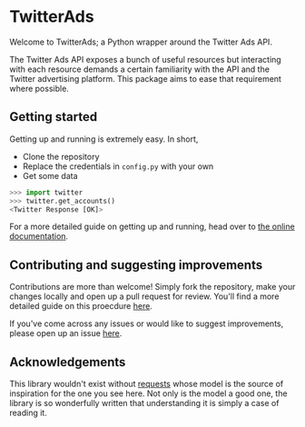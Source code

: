 # TwitterAds
Welcome to TwitterAds; a Python wrapper around the Twitter Ads API.

The Twitter Ads API exposes a bunch of useful resources but interacting with each resource demands a certain familiarity with the API and the Twitter advertising platform. This package aims to ease that requirement where possible.

## Getting started

Getting up and running is extremely easy. In short,
* Clone the repository
* Replace the credentials in `config.py` with your own
* Get some data
```python
>>> import twitter
>>> twitter.get_accounts()
<Twitter Response [OK]>
```

For a more detailed guide on getting up and running, head over to [the online documentation](http://twitter-ads-api.readthedocs.org/en/latest/).

## Contributing and suggesting improvements

Contributions are more than welcome! Simply fork the repository, make your changes locally and open up a pull request for review. You'll find a more detailed guide on this proecdure [here](https://guides.github.com/activities/contributing-to-open-source/).

If you've come across any issues or would like to suggest improvements, please open up an issue [here](https://github.com/jdgillespie91/twitter-ads-api/issues).

## Acknowledgements

This library wouldn't exist without [requests](http://docs.python-requests.org/en/latest/) whose model is the source of inspiration for the one you see here. Not only is the model a good one, the library is so wonderfully written that understanding it is simply a case of reading it.
